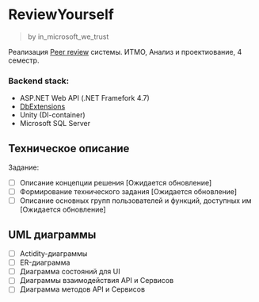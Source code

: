 # ReviewYourself
> by in_microsoft_we_trust

Реализация [Peer review](https://en.wikipedia.org/wiki/Peer_review) системы.
ИТМО, Анализ и проектиование, 4 семестр.

### Backend stack:
- ASP.NET Web API (.NET Framefork 4.7)
- [DbExtensions](https://github.com/maxtoroq/DbExtensions)
- Unity (DI-container)
- Microsoft SQL Server

## Техническое описание
Задание:
- [ ] Описание концепции решения [Ожидается обновление]
- [ ] Формирование технического задания [Ожидается обновление]
- [ ] Описание основных групп пользователей и функций, доступных им [Ожидается обновление]

## UML диаграммы
- [ ] Actidity-диаграммы
- [ ] ER-диаграмма
- [ ] Диаграмма состояний для UI
- [ ] Диаграммы взаимодействия API и Сервисов
- [ ] Диаграмма методов API и Сервисов
